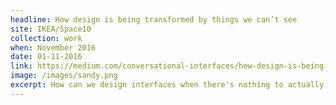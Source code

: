 ```yaml
---
headline: How design is being transformed by things we can’t see
site: IKEA/Space10
collection: work
when: November 2016
date: 01-11-2016
link: https://medium.com/conversational-interfaces/how-design-is-being-transformed-by-things-we-cant-see-b4bf278a45f6#.nfc9moi9e
image: /images/sandy.png
excerpt: How can we design interfaces when there's nothing to actually see? An exploration for IKEA/Space10 of designing invisible user experiences, like those you might find on voice assistants such as Amazon Echo or Google Home.
---
```

